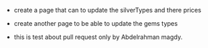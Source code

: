 -  create a page that can to update the silverTypes and there prices
-  create another page to be able to update the gems types


- this is test about pull request only by Abdelrahman magdy.
